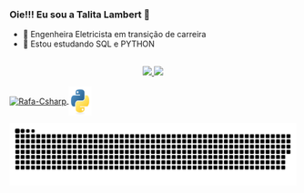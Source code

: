 ### Oie!!! Eu sou a Talita Lambert 👋

- 🔭 Engenheira Eletricista em transição de carreira
- 🌱 Estou estudando SQL e PYTHON
<br>


<div align="center">
  <a href="https://github.com/tatacspl">
  <img height="125em" src="https://github-readme-stats.vercel.app/api?username=tatacspl&show_icons=true&theme=omni&include_all_commits=true&count_private=true"/>
  <img height="125em" src="https://github-readme-stats.vercel.app/api/top-langs/?username=tatacspl&layout=compact&langs_count=7&theme=omni"/>
</div>
  <div style="display: inline_block"><br>
  <img align="center" alt="Rafa-Csharp" height="50" width="40" src="https://cdn.jsdelivr.net/gh/devicons/devicon/icons/mysql/mysql-original-wordmark.svg">
  <img align="center" alt="Rafa-Python" height="50" width="40" src="https://raw.githubusercontent.com/devicons/devicon/master/icons/python/python-original.svg">
</div>


  ![Snake animation](https://github.com/tatacspl/tatacspl/blob/output/github-contribution-grid-snake.svg)
 
</div>
